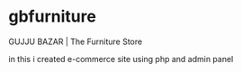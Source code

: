 # gbfurniture
GUJJU BAZAR | The Furniture Store <br>

in this i created e-commerce site using php and admin panel
